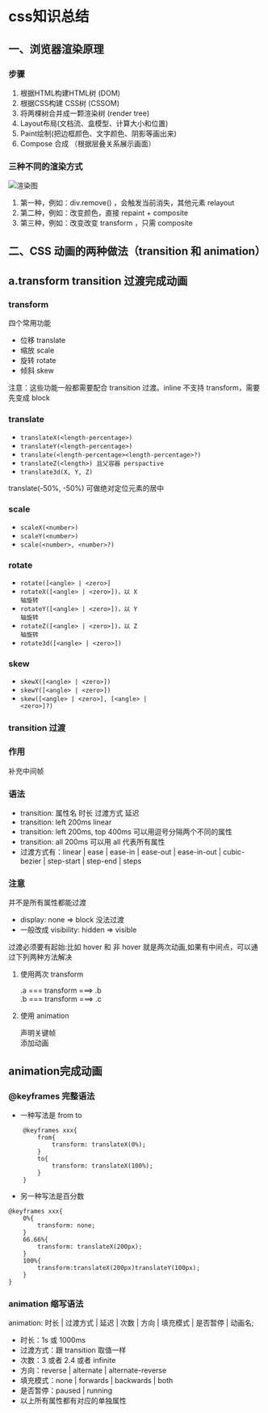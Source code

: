 # css知识总结

## 一、浏览器渲染原理
### 步骤
1. 根据HTML构建HTML树 (DOM)
2. 根据CSS构建 CSS树 (CSSOM)
3. 将两棵树合并成一颗渲染树 (render tree)
4. Layout布局(文档流、盒模型、计算大小和位置)
5. Paint绘制(把边框颜色、文字颜色、阴影等画出来)
6. Compose 合成 （根据层叠关系展示画面）

### 三种不同的渲染方式
![渲染图](https://caidaohai.github.io/myblog/images/cssRender.png)

1. 第一种，例如：div.remove() ，会触发当前消失，其他元素 relayout
2. 第二种，例如：改变颜色，直接 repaint + composite
3. 第三种，例如：改变改变 transform ，只需 composite

## 二、CSS 动画的两种做法（transition 和 animation）
## <strong>a.transform transition 过渡完成动画</strong>
### <b>transform</b>
四个常用功能
* 位移 translate
* 缩放 scale
* 旋转 rotate
* 倾斜 skew

注意：这些功能一般都需要配合 transition 过渡。inline 不支持 transform，需要先变成 block

### <strong>translate</strong>
* <code>translateX(\<length-percentage\>)</code>
* <code>translateY(\<length-percentage\>)</code>
* <code>translate(\<length-percentage>\<length-percentage>?)</code>
* <code>translateZ(\<length\>) 且父容器 perspactive</code>
* <code>translate3d(X, Y, Z)</code>

translate(-50%, -50%) 可做绝对定位元素的居中

### <strong>scale</strong>
* <code>scaleX(\<number>)</code>
* <code>scaleY(\<number>)</code>
* <code>scale(\<number>, \<number>?)</code>

### <strong>rotate</strong>
* <code>rotate([\<angle> | \<zero>]</code>
* <code>rotateX([\<angle> | \<zero>])，以 X 轴旋转</code>
* <code>rotateY([\<angle> | \<zero>])，以 Y 轴旋转</code>
* <code>rotateZ([\<angle> | \<zero>])，以 Z 轴旋转</code>
* <code>rotate3d([\<angle> | \<zero>])</code>

### <strong>skew</strong>
* <code>skewX([\<angle> | \<zero>])</code>
* <code>skewY([\<angle> | \<zero>])</code>
* <code>skew([\<angle> | \<zero>], [\<angle> | \<zero>]?)</code>

### <strong>transition 过渡</strong>
### <b>作用</b>

补充中间帧

### <b>语法</b>
* transition: 属性名 时长 过渡方式 延迟
* transition: left 200ms linear
* transition: left 200ms, top 400ms 可以用逗号分隔两个不同的属性
* transition: all 200ms 可以用 all 代表所有属性
* 过渡方式有：linear | ease | ease-in | ease-out | ease-in-out | cubic-bezier | step-start | step-end | steps

### <b>注意</b>
并不是所有属性都能过渡

* display: none => block 没法过渡
* 一般改成 visibility: hidden => visible

过渡必须要有起始:比如 hover 和 非 hover 就是两次动画,如果有中间点，可以通过下列两种方法解决
1. 使用两次 transform

    .a === transform ===> .b<br />
    .b === transform ===> .c
2. 使用 animation

    声明关键帧<br />
    添加动画

## <strong>animation完成动画</strong>
### <b>@keyframes 完整语法</b>
* 一种写法是 from to
```
    @keyframes xxx{
        from{
            transform: translateX(0%);
        }
        to{
            transform: translateX(100%);
        }
    }
```
* 另一种写法是百分数
```
@keyframes xxx{
    0%{
        transform: none;
    }
    66.66%{
        transform: translateX(200px);
    }
    100%{
        transform:translateX(200px)translateY(100px);
    }
}
```
### <b>animation 缩写语法</b>
animation: 时长 | 过渡方式 | 延迟 | 次数 | 方向 | 填充模式 | 是否暂停 | 动画名;

* 时长：1s 或 1000ms
* 过渡方式：跟 transition 取值一样
* 次数：3 或者 2.4 或者 infinite
* 方向：reverse | alternate | alternate-reverse
* 填充模式：none | forwards | backwards | both
* 是否暂停：paused | running
* 以上所有属性都有对应的单独属性



